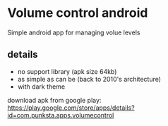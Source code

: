 # Volume control android
Simple android app for managing volue levels

## details
- no support library (apk size 64kb)
- as simple as can be (back to 2010's architecture)
- with dark theme


download apk from google play: https://play.google.com/store/apps/details?id=com.punksta.apps.volumecontrol
